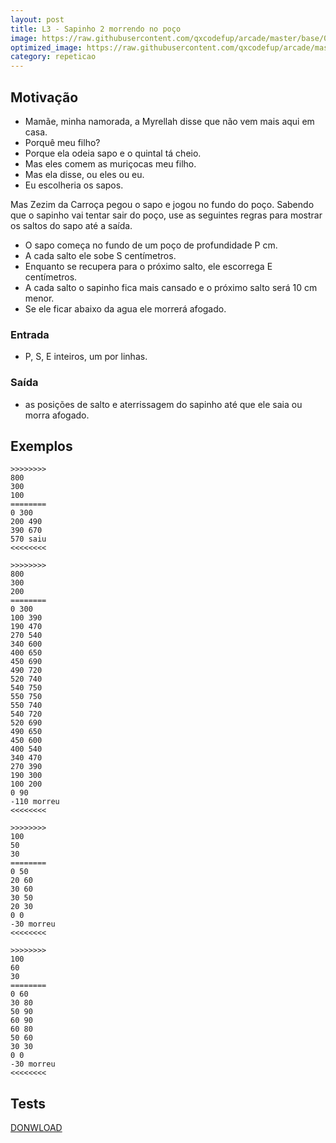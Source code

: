 ```yaml
---
layout: post
title: L3 - Sapinho 2 morrendo no poço
image: https://raw.githubusercontent.com/qxcodefup/arcade/master/base/059/__capa.jpg
optimized_image: https://raw.githubusercontent.com/qxcodefup/arcade/master/base/.thumb/059/Readme.jpg
category: repeticao
---
```

<!-- DON'T EDIT THIS FILE, GENERATED BY SCRIPT -->
<!-- DON'T EDIT THIS FILE, GENERATED BY SCRIPT -->
<!-- DON'T EDIT THIS FILE, GENERATED BY SCRIPT -->
<!-- DON'T EDIT THIS FILE, GENERATED BY SCRIPT -->
<!-- DON'T EDIT THIS FILE, GENERATED BY SCRIPT -->



## Motivação

* Mamãe, minha namorada, a Myrellah disse que não vem mais aqui em casa.
* Porquê meu filho?
* Porque ela odeia sapo e o quintal tá cheio.
* Mas eles comem as muriçocas meu filho.
* Mas ela disse, ou eles ou eu.
* Eu escolheria os sapos.

Mas Zezim da Carroça pegou o sapo e jogou no fundo do poço.
Sabendo que o sapinho vai tentar sair do poço, use as seguintes regras
para mostrar os saltos do sapo até a saída.

* O sapo começa no fundo de um poço de profundidade P cm.
* A cada salto ele sobe S centímetros.
* Enquanto se recupera para o próximo salto, ele escorrega E centímetros.
* A cada salto o sapinho fica mais cansado e o próximo salto será 10 cm menor.
* Se ele ficar abaixo da agua ele morrerá afogado.

### Entrada

* P, S, E inteiros, um por linhas.

### Saída

* as posições de salto e aterrissagem do sapinho até que ele saia ou morra afogado.

## Exemplos

```
>>>>>>>>
800
300
100
========
0 300
200 490
390 670
570 saiu
<<<<<<<<

>>>>>>>>
800
300
200
========
0 300
100 390
190 470
270 540
340 600
400 650
450 690
490 720
520 740
540 750
550 750
550 740
540 720
520 690
490 650
450 600
400 540
340 470
270 390
190 300
100 200
0 90
-110 morreu
<<<<<<<<

>>>>>>>>
100
50
30
========
0 50
20 60
30 60
30 50
20 30
0 0
-30 morreu
<<<<<<<<

>>>>>>>>
100
60
30
========
0 60
30 80
50 90
60 90
60 80
50 60
30 30
0 0
-30 morreu
<<<<<<<<
```


## Tests
[DONWLOAD](https://raw.githubusercontent.com/qxcodefup/arcade/master/base/059/t.tio)

